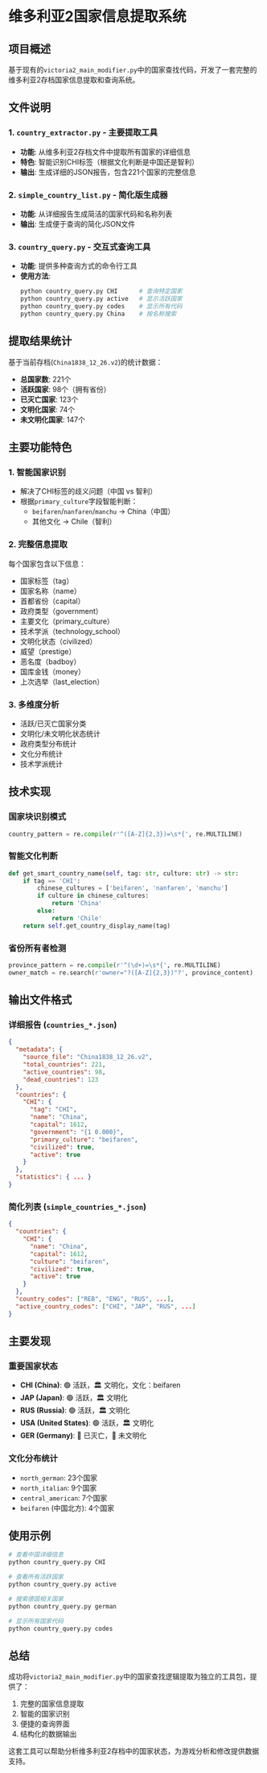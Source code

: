 # 维多利亚2国家信息提取系统

## 项目概述

基于现有的`victoria2_main_modifier.py`中的国家查找代码，开发了一套完整的维多利亚2存档国家信息提取和查询系统。

## 文件说明

### 1. `country_extractor.py` - 主要提取工具
- **功能**: 从维多利亚2存档文件中提取所有国家的详细信息
- **特色**: 智能识别CHI标签（根据文化判断是中国还是智利）
- **输出**: 生成详细的JSON报告，包含221个国家的完整信息

### 2. `simple_country_list.py` - 简化版生成器
- **功能**: 从详细报告生成简洁的国家代码和名称列表
- **输出**: 生成便于查询的简化JSON文件

### 3. `country_query.py` - 交互式查询工具
- **功能**: 提供多种查询方式的命令行工具
- **使用方法**:
  ```bash
  python country_query.py CHI      # 查询特定国家
  python country_query.py active   # 显示活跃国家
  python country_query.py codes    # 显示所有代码
  python country_query.py China    # 按名称搜索
  ```

## 提取结果统计

基于当前存档(`China1838_12_26.v2`)的统计数据：

- **总国家数**: 221个
- **活跃国家**: 98个（拥有省份）
- **已灭亡国家**: 123个
- **文明化国家**: 74个
- **未文明化国家**: 147个

## 主要功能特色

### 1. 智能国家识别
- 解决了CHI标签的歧义问题（中国 vs 智利）
- 根据`primary_culture`字段智能判断：
  - `beifaren`/`nanfaren`/`manchu` → China（中国）
  - 其他文化 → Chile（智利）

### 2. 完整信息提取
每个国家包含以下信息：
- 国家标签（tag）
- 国家名称（name）
- 首都省份（capital）
- 政府类型（government）
- 主要文化（primary_culture）
- 技术学派（technology_school）
- 文明化状态（civilized）
- 威望（prestige）
- 恶名度（badboy）
- 国库金钱（money）
- 上次选举（last_election）

### 3. 多维度分析
- 活跃/已灭亡国家分类
- 文明化/未文明化状态统计
- 政府类型分布统计
- 文化分布统计
- 技术学派统计

## 技术实现

### 国家块识别模式
```python
country_pattern = re.compile(r'^([A-Z]{2,3})=\s*{', re.MULTILINE)
```

### 智能文化判断
```python
def get_smart_country_name(self, tag: str, culture: str) -> str:
    if tag == 'CHI':
        chinese_cultures = ['beifaren', 'nanfaren', 'manchu']
        if culture in chinese_cultures:
            return 'China'
        else:
            return 'Chile'
    return self.get_country_display_name(tag)
```

### 省份所有者检测
```python
province_pattern = re.compile(r'^(\d+)=\s*{', re.MULTILINE)
owner_match = re.search(r'owner="?([A-Z]{2,3})"?', province_content)
```

## 输出文件格式

### 详细报告 (`countries_*.json`)
```json
{
  "metadata": {
    "source_file": "China1838_12_26.v2",
    "total_countries": 221,
    "active_countries": 98,
    "dead_countries": 123
  },
  "countries": {
    "CHI": {
      "tag": "CHI",
      "name": "China",
      "capital": 1612,
      "government": "{1 0.000}",
      "primary_culture": "beifaren",
      "civilized": true,
      "active": true
    }
  },
  "statistics": { ... }
}
```

### 简化列表 (`simple_countries_*.json`)
```json
{
  "countries": {
    "CHI": {
      "name": "China",
      "capital": 1612,
      "culture": "beifaren",
      "civilized": true,
      "active": true
    }
  },
  "country_codes": ["REB", "ENG", "RUS", ...],
  "active_country_codes": ["CHI", "JAP", "RUS", ...]
}
```

## 主要发现

### 重要国家状态
- **CHI (China)**: 🟢 活跃，🏛️ 文明化，文化：beifaren
- **JAP (Japan)**: 🟢 活跃，🏛️ 文明化
- **RUS (Russia)**: 🟢 活跃，🏛️ 文明化
- **USA (United States)**: 🟢 活跃，🏛️ 文明化
- **GER (Germany)**: 🔴 已灭亡，🏺 未文明化

### 文化分布统计
- `north_german`: 23个国家
- `north_italian`: 9个国家
- `central_american`: 7个国家
- `beifaren` (中国北方): 4个国家

## 使用示例

```bash
# 查看中国详细信息
python country_query.py CHI

# 查看所有活跃国家
python country_query.py active

# 搜索德国相关国家
python country_query.py german

# 显示所有国家代码
python country_query.py codes
```

## 总结

成功将`victoria2_main_modifier.py`中的国家查找逻辑提取为独立的工具包，提供了：
1. 完整的国家信息提取
2. 智能的国家识别
3. 便捷的查询界面
4. 结构化的数据输出

这套工具可以帮助分析维多利亚2存档中的国家状态，为游戏分析和修改提供数据支持。

